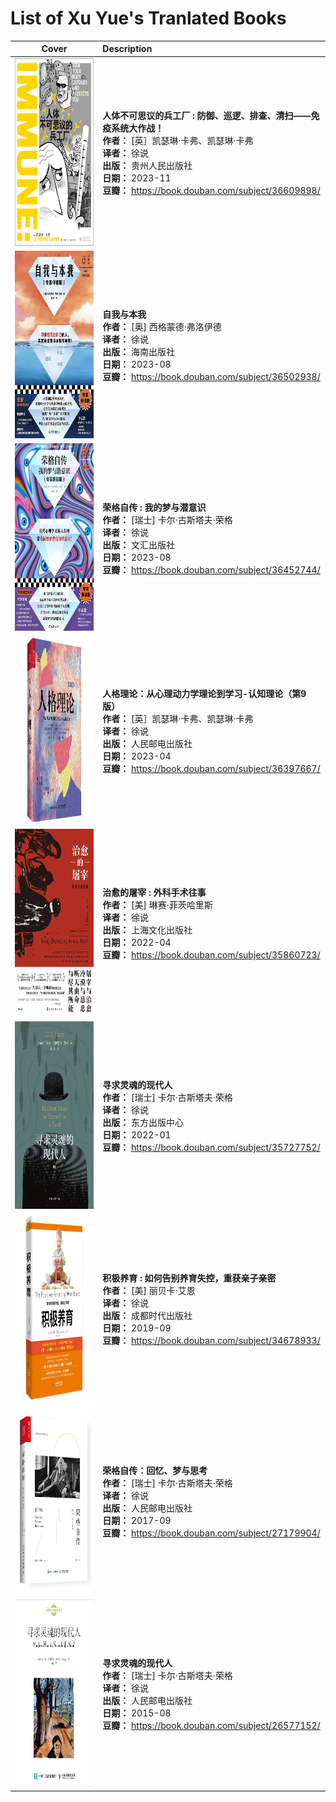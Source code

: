 # List of Xu Yue's Tranlated Books

|Cover|Description|
|:---:|:----------|
|<img src="https://raw.githubusercontent.com/XuYueTranslate/xuyuetranslate.github.io/main/coverimg/Immune.jpg" height=300px>|**人体不可思议的兵工厂 : 防御、巡逻、排查、清扫——免疫系统大作战！** <br> **作者：** [英］凯瑟琳·卡弗、凯瑟琳·卡弗 <br> **译者：** 徐说<br>**出版：** 贵州人民出版社<br>**日期：** 2023-11 <br> **豆瓣：** https://book.douban.com/subject/36609898/ |
|<img src="https://raw.githubusercontent.com/XuYueTranslate/xuyuetranslate.github.io/main/coverimg/DasIchUndDasEs.jpg" height=300px>|**自我与本我** <br> **作者：** [奥] 西格蒙德·弗洛伊德 <br> **译者：** 徐说<br>**出版：** 海南出版社<br>**日期：** 2023-08 <br> **豆瓣：** https://book.douban.com/subject/36502938/ |
|<img src="https://raw.githubusercontent.com/XuYueTranslate/xuyuetranslate.github.io/main/coverimg/Jung02.jpg" height=300px>|**荣格自传 : 我的梦与潜意识** <br> **作者：** [瑞士] 卡尔·古斯塔夫·荣格 <br> **译者：** 徐说<br>**出版：** 文汇出版社<br>**日期：** 2023-08 <br> **豆瓣：** https://book.douban.com/subject/36452744/ |
|<img src="https://raw.githubusercontent.com/XuYueTranslate/xuyuetranslate.github.io/main/coverimg/Personality.jpg" height=300px>|**人格理论：从心理动力学理论到学习-认知理论（第9版）** <br> **作者：** [英］凯瑟琳·卡弗、凯瑟琳·卡弗 <br> **译者：** 徐说<br>**出版：** 人民邮电出版社<br>**日期：** 2023-04 <br> **豆瓣：** https://book.douban.com/subject/36397667/ |
|<img src="https://raw.githubusercontent.com/XuYueTranslate/xuyuetranslate.github.io/main/coverimg/ButcheringArt.jpg" height=300px>|**治愈的屠宰 : 外科手术往事** <br> **作者：** [美] 琳赛·菲茨哈里斯 <br> **译者：** 徐说<br>**出版：** 上海文化出版社<br>**日期：** 2022-04 <br> **豆瓣：** https://book.douban.com/subject/35860723/ |
|<img src="https://raw.githubusercontent.com/XuYueTranslate/xuyuetranslate.github.io/main/coverimg/ModernMan02.jpg" height=300px>|**寻求灵魂的现代人** <br> **作者：** [瑞士] 卡尔·古斯塔夫·荣格 <br> **译者：** 徐说<br>**出版：** 东方出版中心<br>**日期：** 2022-01 <br> **豆瓣：** https://book.douban.com/subject/35727752/ |
|<img src="https://raw.githubusercontent.com/XuYueTranslate/xuyuetranslate.github.io/main/coverimg/Parenting.jpg" height=300px>|**积极养育 : 如何告别养育失控，重获亲子亲密** <br> **作者：** [美] 丽贝卡·艾恩 <br> **译者：** 徐说<br>**出版：** 成都时代出版社<br>**日期：** 2019-09 <br> **豆瓣：** https://book.douban.com/subject/34678933/ |
|<img src="https://raw.githubusercontent.com/XuYueTranslate/xuyuetranslate.github.io/main/coverimg/Jung01.jpg" height=300px>|**荣格自传：回忆、梦与思考** <br> **作者：** [瑞士] 卡尔·古斯塔夫·荣格 <br> **译者：** 徐说<br>**出版：** 人民邮电出版社<br>**日期：** 2017-09 <br> **豆瓣：** https://book.douban.com/subject/27179904/ |
|<img src="https://raw.githubusercontent.com/XuYueTranslate/xuyuetranslate.github.io/main/coverimg/ModernMan01.jpg" height=300px>|**寻求灵魂的现代人** <br> **作者：** [瑞士] 卡尔·古斯塔夫·荣格 <br> **译者：** 徐说<br>**出版：** 人民邮电出版社<br>**日期：** 2015-08 <br> **豆瓣：** https://book.douban.com/subject/26577152/ |
